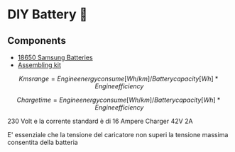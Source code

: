 # DIY Battery 🔋

## Components

- [18650 Samsung Batteries](https://www.tuttobatterie.com/batteria-ricaricabile-speciale-li-ion-18650-samsung-inr18650-29e-3-7v-2900-mah.html)
- [Assembling kit](https://vruzend.com/product/vruzend_basic_kit/)



```math
Kms range =  { Engine energy consume [Wh/km] / Battery capacity [Wh] } * Engine efficiency 
```

```math
Charge time =  { Engine energy consume [Wh/km] / Battery capacity [Wh] } * Engine efficiency 
```

230 Volt e la corrente standard è di 16 Ampere
Charger 42V 2A

E' essenziale che la tensione del caricatore non superi la tensione massima consentita della batteria